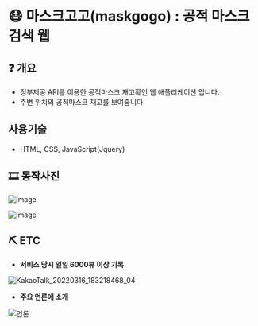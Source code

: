 # 😷 마스크고고(maskgogo) : 공적 마스크 검색 웹

## ❓ 개요
- 정부제공 API를 이용한 공적마스크 재고확인 웹 애플리케이션 입니다. 
- 주변 위치의 공적마스크 재고를 보여줍니다.

## 사용기술
- HTML, CSS, JavaScript(Jquery)

## 🎞 동작사진
![image](https://user-images.githubusercontent.com/24224903/101811109-fe098980-3b5c-11eb-81ed-6609f6961a2d.png)

![image](https://user-images.githubusercontent.com/24224903/101811122-05309780-3b5d-11eb-8bae-4ecc759b0dc1.png)

## ⛏ ETC
- **서비스 당시 일일 6000뷰 이상 기록**

![KakaoTalk_20220316_183218468_04](https://user-images.githubusercontent.com/24225050/158560037-8a895e73-5a2c-4897-bcfc-bc5a40d58b9b.png)

- **주요 언론에 소개**

![언론](https://user-images.githubusercontent.com/24225050/158560169-155b5ee8-e4c5-41ee-aa91-e3a278bae726.png)

